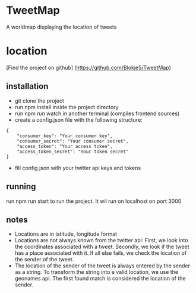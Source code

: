 # TweetMap

A worldmap displaying the location of tweets

# location
[Find the project on github] (https://github.com/Blokje5/TweetMap)

## installation
* git clone the project
* run npm install inside the project directory
* run npm run watch in another terminal (compiles frontend sources)
* create a config.json file with the following structure:
```
{
    "consumer_key": "Your consumer key",
    "consumer_secret": "Your consumer secret",
    "access_token": "Your access token",
    "access_token_secret": "Your token secret"
}
```
* fill config.json with your twitter api keys and tokens

## running
run npm run start to run the project. It wil run on localhost on port 3000

## notes
* Locations are in latitude, longitude format
* Locations are not always known from the twitter api: First, we look into the coordinates associated with a tweet. Secondly, we look if the tweet has a place associated with it. If all else fails, we check the location of the sender of the tweet.
* The location of the sender of the tweet is always entered by the sender as a string. To transform the string into a valid location, we use the geonames api. The first found match is considered the location of the sender.
